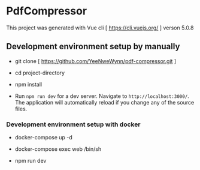

# PdfCompressor

This project was generated with Vue cli [ https://cli.vuejs.org/ ] verson 5.0.8 

## Development environment setup by manually

* git  clone [ https://github.com/YeeNweWynn/pdf-compressor.git ]

* cd project-directory

* npm install

* Run `npm run dev` for a dev server. Navigate to `http://localhost:3000/`. The application will automatically reload if you change any of the source files.

### Development environment setup with docker

* docker-compose up -d
  
* docker-compose exec web /bin/sh

* npm run dev


